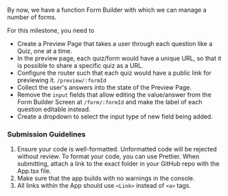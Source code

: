 By now, we have a function Form Builder with which we can manage a number of forms.

For this milestone, you need to

- Create a Preview Page that takes a user through each question like a Quiz, one at a time.
- In the preview page, each quiz/form would have a unique URL, so that it is possible to share a specific quiz as a URL.
- Configure the router such that each quiz would have a public link for previewing it. `/preview/:formId`
- Collect the user's answers into the state of the Preview Page.
- Remove the `input` fields that allow editing the value/answer from the Form Builder Screen at `/form/:formId` and make the label of each question editable instead.
- Create a dropdown to select the input type of new field being added.

### Submission Guidelines

1. Ensure your code is well-formatted. Unformatted code will be rejected without review. To format your code, you can use Prettier. When submitting, attach a link to the exact folder in your GitHub repo with the App.tsx file.
2. Make sure that the app builds with no warnings in the console.
3. All links within the App should use `<Link>` instead of `<a>` tags.
